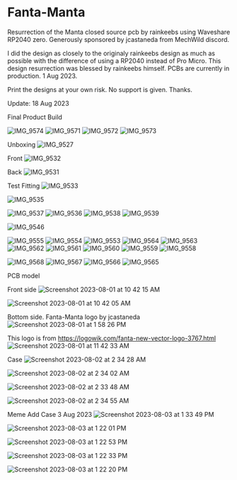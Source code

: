 # Fanta-Manta

Resurrection of the Manta closed source pcb by rainkeebs using Waveshare RP2040 zero.
Generously sponsored by jcastaneda from MechWild discord.

I did the design as closely to the originaly rainkeebs design as much as possible with the difference of using a RP2040 instead of Pro Micro.
This design resurrection was blessed by rainkeebs himself.
PCBs are currently in production. 1 Aug 2023.

Print the designs at your own risk.  No support is given. Thanks.

Update: 18 Aug 2023

Final Product Build

![IMG_9574](https://github.com/protieusz/Fanta-Manta/assets/118025702/6da51046-9e09-44e1-9aa5-1e2a8221af63)
![IMG_9571](https://github.com/protieusz/Fanta-Manta/assets/118025702/78c68a16-c635-4094-9ce1-aff7791415fd)
![IMG_9572](https://github.com/protieusz/Fanta-Manta/assets/118025702/b5ebd717-41b3-42da-85c3-f066c7b10b03)
![IMG_9573](https://github.com/protieusz/Fanta-Manta/assets/118025702/0238599a-2249-43f9-b009-20553092ce27)


Unboxing
![IMG_9527](https://github.com/protieusz/Fanta-Manta/assets/118025702/497e54f8-104a-4323-bbd7-c9c4ba2f44c6)

Front
![IMG_9532](https://github.com/protieusz/Fanta-Manta/assets/118025702/2f444430-9703-46b4-844d-dc97d4f2ff55)

Back
![IMG_9531](https://github.com/protieusz/Fanta-Manta/assets/118025702/495d9696-d1e0-4b5d-8468-7c0d77d758b7)


Test Fitting
![IMG_9533](https://github.com/protieusz/Fanta-Manta/assets/118025702/d0667e98-f136-4aa9-a229-848dc1ced37f)

![IMG_9535](https://github.com/protieusz/Fanta-Manta/assets/118025702/f703d0ed-bb99-47d2-9283-8ad5d4aa9348)

![IMG_9537](https://github.com/protieusz/Fanta-Manta/assets/118025702/ee3a4a22-cbff-489d-9fd6-a2b8dd2d672a)
![IMG_9536](https://github.com/protieusz/Fanta-Manta/assets/118025702/796bc50d-5e19-4aee-bbc1-72a9fa0e69aa)
![IMG_9538](https://github.com/protieusz/Fanta-Manta/assets/118025702/de909a29-fc5f-4e68-acf1-2c5940beb9ce)
![IMG_9539](https://github.com/protieusz/Fanta-Manta/assets/118025702/8025c7c4-06a7-42e7-9cca-dd46369cc83e)

![IMG_9546](https://github.com/protieusz/Fanta-Manta/assets/118025702/98c5987b-8ea1-44c9-9792-ea24de429ed1)

![IMG_9555](https://github.com/protieusz/Fanta-Manta/assets/118025702/816ad76b-5252-45eb-be43-cc9082867608)
![IMG_9554](https://github.com/protieusz/Fanta-Manta/assets/118025702/4e32010d-23de-40ce-a000-d778e5b1a682)
![IMG_9553](https://github.com/protieusz/Fanta-Manta/assets/118025702/95d0ead0-444c-49a7-9a31-b04c81caee22)
![IMG_9564](https://github.com/protieusz/Fanta-Manta/assets/118025702/ade90826-38ce-4558-a957-5db57e6a3544)
![IMG_9563](https://github.com/protieusz/Fanta-Manta/assets/118025702/ce6c1bfe-f53f-4294-b372-6db7fc5a41f5)
![IMG_9562](https://github.com/protieusz/Fanta-Manta/assets/118025702/b05f23d9-72d5-448a-ba08-f742c0b833df)
![IMG_9561](https://github.com/protieusz/Fanta-Manta/assets/118025702/19bb94bd-732c-4209-8a08-bf20b49d6f32)
![IMG_9560](https://github.com/protieusz/Fanta-Manta/assets/118025702/d9b62014-80e0-4eab-86fb-9969489cc443)
![IMG_9559](https://github.com/protieusz/Fanta-Manta/assets/118025702/b654df7f-35c9-4458-9b93-8825ee2d6131)
![IMG_9558](https://github.com/protieusz/Fanta-Manta/assets/118025702/aec143a0-65ae-49db-a39c-1b258eaecf33)

![IMG_9568](https://github.com/protieusz/Fanta-Manta/assets/118025702/49379318-ce1c-4e5b-8890-59be37e94ed5)
![IMG_9567](https://github.com/protieusz/Fanta-Manta/assets/118025702/f5b367fe-595e-4d6d-86c5-fb1976fca2dd)
![IMG_9566](https://github.com/protieusz/Fanta-Manta/assets/118025702/1b974921-2ca2-4337-a4ca-fa02e64165f3)
![IMG_9565](https://github.com/protieusz/Fanta-Manta/assets/118025702/dc8d98c5-db07-4e07-8da8-80c74fa092f8)


PCB model

Front side
![Screenshot 2023-08-01 at 10 42 15 AM](https://github.com/protieusz/Fanta-Manta/assets/118025702/604537d3-0f68-4805-9cb4-fe6e7dc12355)

![Screenshot 2023-08-01 at 10 42 05 AM](https://github.com/protieusz/Fanta-Manta/assets/118025702/a47eabe2-a80c-4309-8ba8-a522db7b9dc1)

Bottom side. Fanta-Manta logo by jcastaneda
![Screenshot 2023-08-01 at 1 58 26 PM](https://github.com/protieusz/Fanta-Manta/assets/118025702/581bc2e6-dd34-454b-9a48-2601959b1fba)

This logo is from https://logowik.com/fanta-new-vector-logo-3767.html
![Screenshot 2023-08-01 at 11 42 33 AM](https://github.com/protieusz/Fanta-Manta/assets/118025702/21e09832-663a-4882-b68f-24abafe65fb0)

Case
![Screenshot 2023-08-02 at 2 34 28 AM](https://github.com/protieusz/Fanta-Manta/assets/118025702/ee0e9065-5fa0-42ee-8230-2a81dae55c63)

![Screenshot 2023-08-02 at 2 34 02 AM](https://github.com/protieusz/Fanta-Manta/assets/118025702/67d9e4eb-29c2-4378-b155-f341da020d8a)

![Screenshot 2023-08-02 at 2 33 48 AM](https://github.com/protieusz/Fanta-Manta/assets/118025702/0e99d469-d7a3-4ac8-9aec-eb44fd6ada4c)

![Screenshot 2023-08-02 at 2 34 55 AM](https://github.com/protieusz/Fanta-Manta/assets/118025702/f0eb6bf1-c2ae-48f2-98a0-27352253d037)

Meme Add Case 3 Aug 2023
![Screenshot 2023-08-03 at 1 33 49 PM](https://github.com/protieusz/Fanta-Manta/assets/118025702/e48b6c10-4265-4c48-a6de-98e4c7f0df44)

![Screenshot 2023-08-03 at 1 22 01 PM](https://github.com/protieusz/Fanta-Manta/assets/118025702/414b0556-abe4-406f-93f4-6e02b3c2f8aa)

![Screenshot 2023-08-03 at 1 22 53 PM](https://github.com/protieusz/Fanta-Manta/assets/118025702/6bf23edf-d062-4e8e-b589-7c1e57f4099b)

![Screenshot 2023-08-03 at 1 22 33 PM](https://github.com/protieusz/Fanta-Manta/assets/118025702/ccd88f97-be63-4f51-ba59-1fb2f77b471f)

![Screenshot 2023-08-03 at 1 22 20 PM](https://github.com/protieusz/Fanta-Manta/assets/118025702/520cb4e3-0967-4b23-b482-610599279a1c)
